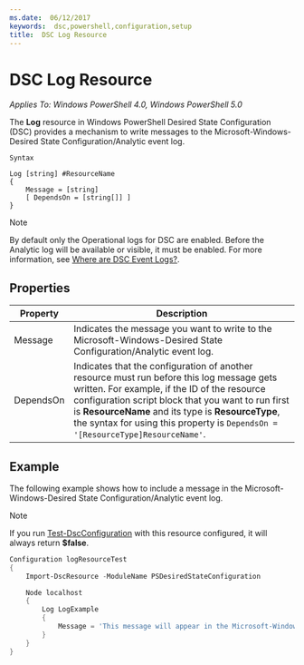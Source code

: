 ```yaml
---
ms.date:  06/12/2017
keywords:  dsc,powershell,configuration,setup
title:  DSC Log Resource
---
```

# DSC Log Resource

_Applies To: Windows PowerShell 4.0, Windows PowerShell 5.0_

The __Log__ resource in Windows PowerShell Desired State Configuration (DSC) provides a mechanism to write messages to the Microsoft-Windows-Desired State Configuration/Analytic event log.

```
Syntax

Log [string] #ResourceName
{
    Message = [string]
    [ DependsOn = [string[]] ]
}
```

> [!NOTE]
> By default only the Operational logs for DSC are enabled. Before the Analytic log will be available or visible, it must be enabled. For more information, see [Where are DSC Event Logs?](../../troubleshooting/troubleshooting.md#where-are-dsc-event-logs).

## Properties

| Property | Description |
| --- | --- |
| Message| Indicates the message you want to write to the Microsoft-Windows-Desired State Configuration/Analytic event log.|
| DependsOn | Indicates that the configuration of another resource must run before this log message gets written. For example, if the ID of the resource configuration script block that you want to run first is **ResourceName** and its type is **ResourceType**, the syntax for using this property is `DependsOn = '[ResourceType]ResourceName'`.|

## Example

The following example shows how to include a message in the Microsoft-Windows-Desired State Configuration/Analytic event log.

> [!NOTE]
> If you run [Test-DscConfiguration](https://technet.microsoft.com/en-us/library/dn407382.aspx) with this resource configured, it will always return **$false**.

```powershell
Configuration logResourceTest
{
    Import-DscResource -ModuleName PSDesiredStateConfiguration

    Node localhost
    {
        Log LogExample
        {
            Message = 'This message will appear in the Microsoft-Windows-Desired State Configuration/Analytic event log.'
        }
    }
}
```